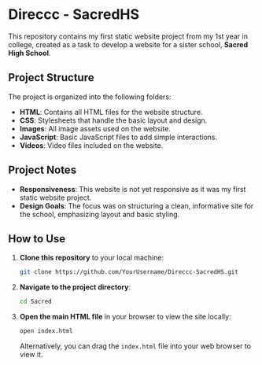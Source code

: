 # Direccc - SacredHS

This repository contains my first static website project from my 1st year in college, created as a task to develop a website for a sister school, **Sacred High School**.

## Project Structure

The project is organized into the following folders:

- **HTML**: Contains all HTML files for the website structure.
- **CSS**: Stylesheets that handle the basic layout and design.
- **Images**: All image assets used on the website.
- **JavaScript**: Basic JavaScript files to add simple interactions.
- **Videos**: Video files included on the website.

## Project Notes

- **Responsiveness**: This website is not yet responsive as it was my first static website project.
- **Design Goals**: The focus was on structuring a clean, informative site for the school, emphasizing layout and basic styling.

## How to Use

1. **Clone this repository** to your local machine:
   ```bash
   git clone https://github.com/YourUsername/Direccc-SacredHS.git
   ```

2. **Navigate to the project directory**:
   ```bash
   cd Sacred
   ```

3. **Open the main HTML file** in your browser to view the site locally:
   ```bash
   open index.html
   ```

   Alternatively, you can drag the `index.html` file into your web browser to view it.
